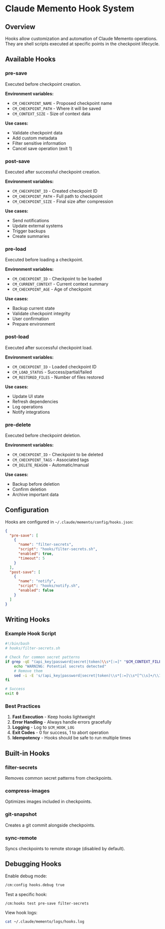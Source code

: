 # Claude Memento Hook System

## Overview

Hooks allow customization and automation of Claude Memento operations. They are shell scripts executed at specific points in the checkpoint lifecycle.

## Available Hooks

### pre-save
Executed before checkpoint creation.

**Environment variables:**
- `CM_CHECKPOINT_NAME` - Proposed checkpoint name
- `CM_CHECKPOINT_PATH` - Where it will be saved
- `CM_CONTEXT_SIZE` - Size of context data

**Use cases:**
- Validate checkpoint data
- Add custom metadata
- Filter sensitive information
- Cancel save operation (exit 1)

### post-save
Executed after successful checkpoint creation.

**Environment variables:**
- `CM_CHECKPOINT_ID` - Created checkpoint ID
- `CM_CHECKPOINT_PATH` - Full path to checkpoint
- `CM_CHECKPOINT_SIZE` - Final size after compression

**Use cases:**
- Send notifications
- Update external systems
- Trigger backups
- Create summaries

### pre-load
Executed before loading a checkpoint.

**Environment variables:**
- `CM_CHECKPOINT_ID` - Checkpoint to be loaded
- `CM_CURRENT_CONTEXT` - Current context summary
- `CM_CHECKPOINT_AGE` - Age of checkpoint

**Use cases:**
- Backup current state
- Validate checkpoint integrity
- User confirmation
- Prepare environment

### post-load
Executed after successful checkpoint load.

**Environment variables:**
- `CM_CHECKPOINT_ID` - Loaded checkpoint ID
- `CM_LOAD_STATUS` - Success/partial/failed
- `CM_RESTORED_FILES` - Number of files restored

**Use cases:**
- Update UI state
- Refresh dependencies
- Log operations
- Notify integrations

### pre-delete
Executed before checkpoint deletion.

**Environment variables:**
- `CM_CHECKPOINT_ID` - Checkpoint to be deleted
- `CM_CHECKPOINT_TAGS` - Associated tags
- `CM_DELETE_REASON` - Automatic/manual

**Use cases:**
- Backup before deletion
- Confirm deletion
- Archive important data

## Configuration

Hooks are configured in `~/.claude/memento/config/hooks.json`:

```json
{
  "pre-save": [
    {
      "name": "filter-secrets",
      "script": "hooks/filter-secrets.sh",
      "enabled": true,
      "timeout": 5
    }
  ],
  "post-save": [
    {
      "name": "notify",
      "script": "hooks/notify.sh",
      "enabled": false
    }
  ]
}
```

## Writing Hooks

### Example Hook Script

```bash
#!/bin/bash
# hooks/filter-secrets.sh

# Check for common secret patterns
if grep -qE "(api_key|password|secret|token)\\s*[:=]" "$CM_CONTEXT_FILE"; then
    echo "WARNING: Potential secrets detected"
    # Remove them
    sed -i -E 's/(api_key|password|secret|token)\\s*[:=]\\s*[^\\s]+/\\1=<FILTERED>/g' "$CM_CONTEXT_FILE"
fi

# Success
exit 0
```

### Best Practices

1. **Fast Execution** - Keep hooks lightweight
2. **Error Handling** - Always handle errors gracefully
3. **Logging** - Log to `$CM_HOOK_LOG`
4. **Exit Codes** - 0 for success, 1 to abort operation
5. **Idempotency** - Hooks should be safe to run multiple times

## Built-in Hooks

### filter-secrets
Removes common secret patterns from checkpoints.

### compress-images
Optimizes images included in checkpoints.

### git-snapshot
Creates a git commit alongside checkpoints.

### sync-remote
Syncs checkpoints to remote storage (disabled by default).

## Debugging Hooks

Enable debug mode:
```bash
/cm:config hooks.debug true
```

Test a specific hook:
```bash
/cm:hooks test pre-save filter-secrets
```

View hook logs:
```bash
cat ~/.claude/memento/logs/hooks.log
```